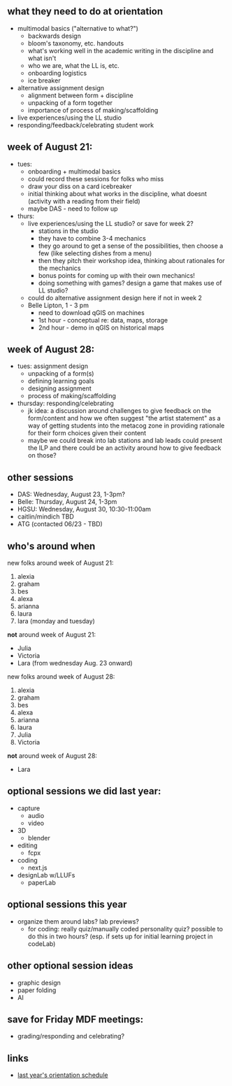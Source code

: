 
## what they need to do at orientation
* multimodal basics ("alternative to what?")
    * backwards design
    * bloom's taxonomy, etc. handouts
    * what's working well in the academic writing in the discipline and what isn't
    * who we are, what the LL is, etc.
    * onboarding logistics
    * ice breaker
* alternative assignment design
    * alignment between form + discipline
    * unpacking of a form together
    * importance of process of making/scaffolding
* live experiences/using the LL studio
* responding/feedback/celebrating student work

## week of August 21:
* tues: 
    * onboarding + multimodal basics
    * could record these sessions for folks who miss
    * draw your diss on a card icebreaker
    * initial thinking about what works in the discipline, what doesnt (activity with a reading from their field)
    * maybe DAS - need to follow up
* thurs: 
    * live experiences/using the LL studio? or save for week 2?
        * stations in the studio
        * they have to combine 3-4 mechanics 
        * they go around to get a sense of the possibilities, then choose a few (like selecting dishes from a menu)
        * then they pitch their workshop idea, thinking about rationales for the mechanics
        * bonus points for coming up with their own mechanics!
        * doing something with games? design a game that makes use of LL studio?
    * could do alternative assignment design here if not in week 2
    * Belle Lipton, 1 - 3 pm
        * need to download qGIS on machines
        * 1st hour - conceptual re: data, maps, storage
        * 2nd hour - demo in qGIS on historical maps

## week of August 28:
* tues: assignment design
    * unpacking of a form(s)
    * defining learning goals
    * designing assignment
    * process of making/scaffolding
* thursday: responding/celebrating
    * jk idea: a discussion around challenges to give feedback on the form/content and how we often suggest "the artist statement" as a way of getting students into the metacog zone in providing rationale for their form choices given their content
    * maybe we could break into lab stations and lab leads could present the ILP and there could be an activity around how to give feedback on those?

## other sessions
* DAS: Wednesday, August 23, 1-3pm?
* Belle: Thursday, August 24, 1-3pm
* HGSU: Wednesday, August 30, 10:30-11:00am
* caitlin/mindich TBD
* ATG (contacted 06/23 - TBD)

## who's around when
new folks around week of August 21:
1. alexia
2. graham
3. bes
4. alexa
5. arianna
6. laura
7. lara (monday and tuesday)

**not** around week of August 21:
- Julia
- Victoria
- Lara (from wednesday Aug. 23 onward)

new folks around week of August 28:
1. alexia
2. graham
3. bes
4. alexa
5. arianna
6. laura
7. Julia
8. Victoria

**not** around week of August 28:
- Lara


## optional sessions we did last year:
* capture
    * audio
    * video
* 3D
    * blender
* editing
    * fcpx
* coding
    * next.js
* designLab w/LLUFs
    * paperLab

## optional sessions this year
* organize them around labs? lab previews?
    * for coding: really quiz/manually coded personality quiz? possible to do this in two hours? (esp. if sets up for initial learning project in codeLab)

## other optional session ideas
* graphic design
* paper folding
* AI

## save for Friday MDF meetings:
* grading/responding and celebrating?

## links
* [last year's orientation schedule](https://hackmd.io/cko3LMyIQP-0WSFVwbs80Q)